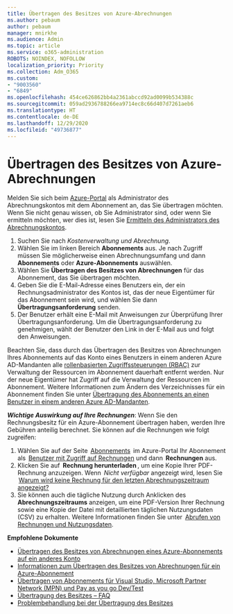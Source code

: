 ```yaml
---
title: Übertragen des Besitzes von Azure-Abrechnungen
ms.author: pebaum
author: pebaum
manager: mnirkhe
ms.audience: Admin
ms.topic: article
ms.service: o365-administration
ROBOTS: NOINDEX, NOFOLLOW
localization_priority: Priority
ms.collection: Adm_O365
ms.custom:
- "9003560"
- "6849"
ms.openlocfilehash: 454ce626862bb4a2361abccd92ad0099b534388c
ms.sourcegitcommit: 059ad2936788266ea9714ec8c66d407d7261aeb6
ms.translationtype: HT
ms.contentlocale: de-DE
ms.lasthandoff: 12/29/2020
ms.locfileid: "49736877"
---
```

# <a name="transfer-azure-billing-ownership"></a>Übertragen des Besitzes von Azure-Abrechnungen

Melden Sie sich beim [Azure-Portal](https://portal.azure.com/) als Administrator des Abrechnungskontos mit dem Abonnement an, das Sie übertragen möchten. Wenn Sie nicht genau wissen, ob Sie Administrator sind, oder wenn Sie ermitteln möchten, wer dies ist, lesen Sie [Ermitteln des Administrators des Abrechnungskontos](https://docs.microsoft.com/azure/cost-management-billing/understand/subscription-transfer#whoisaa).

1. Suchen Sie nach _Kostenverwaltung und Abrechnung_.
1. Wählen Sie im linken Bereich **Abonnements** aus. Je nach Zugriff müssen Sie möglicherweise einen Abrechnungsumfang und dann **Abonnements** oder **Azure-Abonnements** auswählen.
1. Wählen Sie **Übertragen des Besitzes von Abrechnungen** für das Abonnement, das Sie übertragen möchten.
1. Geben Sie die E-Mail-Adresse eines Benutzers ein, der ein Rechnungsadministrator des Kontos ist, das der neue Eigentümer für das Abonnement sein wird, und wählen Sie dann **Übertragungsanforderung** senden.
1. Der Benutzer erhält eine E-Mail mit Anweisungen zur Überprüfung Ihrer Übertragungsanforderung. Um die Übertragungsanforderung zu genehmigen, wählt der Benutzer den Link in der E-Mail aus und folgt den Anweisungen.

Beachten Sie, dass durch das Übertragen des Besitzes von Abrechnungen Ihres Abonnements auf das Konto eines Benutzers in einem anderen Azure AD-Mandanten alle [rollenbasierten Zugriffssteuerungen (RBAC)](https://docs.microsoft.com/azure/role-based-access-control/overview?WT.mc_id=Portal-Microsoft_Azure_Support) zur Verwaltung der Ressourcen im Abonnement dauerhaft entfernt werden. Nur der neue Eigentümer hat Zugriff auf die Verwaltung der Ressourcen im Abonnement. Weitere Informationen zum Ändern des Verzeichnisses für ein Abonnement finden Sie unter [Übertragung des Abonnements an einen Benutzer in einem anderen Azure AD-Mandanten](https://docs.microsoft.com/azure/active-directory/managed-identities-azure-resources/known-issues?WT.mc_id=Portal-Microsoft_Azure_Support).

_**Wichtige Auswirkung auf Ihre Rechnungen**_: Wenn Sie den Rechnungsbesitz für ein Azure-Abonnement übertragen haben, werden Ihre Gebühren anteilig berechnet. Sie können auf die Rechnungen wie folgt zugreifen:  

1. Wählen Sie auf der Seite  [Abonnements](https://portal.azure.com/#blade/Microsoft_Azure_Billing/SubscriptionsBlade)  im Azure-Portal Ihr Abonnement als  [Benutzer mit Zugriff auf Rechnungen](https://docs.microsoft.com/azure/cost-management-billing/manage/manage-billing-access?WT.mc_id=Portal-Microsoft_Azure_Support) und dann  **Rechnungen** aus.
1. Klicken Sie auf  **Rechnung herunterladen** , um eine Kopie Ihrer PDF-Rechnung anzuzeigen. Wenn  _Nicht verfügbar_ angezeigt wird, lesen Sie  [Warum wird keine Rechnung für den letzten Abrechnungszeitraum angezeigt?](https://docs.microsoft.com/azure/cost-management-billing/manage/download-azure-invoice-daily-usage-date?WT.mc_id=Portal-Microsoft_Azure_Support#noinvoice)
1. Sie können auch die tägliche Nutzung durch Anklicken des **Abrechnungszeitraums** anzeigen, um eine PDF-Version Ihrer Rechnung sowie eine Kopie der Datei mit detaillierten täglichen Nutzungsdaten (CSV) zu erhalten. Weitere Informationen finden Sie unter  [Abrufen von Rechnungen und Nutzungsdaten](https://docs.microsoft.com/azure/cost-management-billing/manage/download-azure-invoice-daily-usage-date?WT.mc_id=Portal-Microsoft_Azure_Support).

**Empfohlene Dokumente**

- [Übertragen des Besitzes von Abrechnungen eines Azure-Abonnements auf ein anderes Konto](https://docs.microsoft.com/azure/cost-management-billing/manage/billing-subscription-transfer)
- [Informationen zum Übertragen des Besitzes von Abrechnungen für ein Azure-Abonnement](https://docs.microsoft.com//azure/cost-management-billing/understand/subscription-transfer)
- [Übertragen von Abonnements für Visual Studio, Microsoft Partner Network (MPN) und Pay as you go Dev/Test](https://docs.microsoft.com/azure/billing/billing-subscription-transfer?WT.mc_id=Portal-Microsoft_Azure_Support#transferring-visual-studio-microsoft-partner-network-mpn-and-pay-as-you-go-devtest-subscriptions)
- [Übertragung des Besitzes – FAQ](https://docs.microsoft.com/azure/billing/billing-subscription-transfer?WT.mc_id=Portal-Microsoft_Azure_Support#frequently-asked-questions-faq-for-senders)
- [Problembehandlung bei der Übertragung des Besitzes](https://docs.microsoft.com/azure/billing/billing-subscription-transfer?WT.mc_id=Portal-Microsoft_Azure_Support#troubleshooting)
